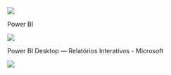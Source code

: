 <img src="https://v5.airtableusercontent.com/v3/u/29/29/1715731200000/5SACuDm6M6svhHLLG8aRmQ/2jJUPgxFygbrUXjJw_vJlkMpxumdL5b4b1lDKszVpxZ6_UBTnFo3sKvmw-vfyfI9VVVqER_LJxkWfD5HN74vJPgo6NOJUFZ4lj7VhdVwA4Cse4Yc3p-MlSCqeAsNw9BFfLug-f9cnKvC_JjgoBbUrA/ogjVq5PLyVbXETK1-KV5vLJ8dxcQz56kslDRaEz-ir0">

Power BI

<img src="https://v5.airtableusercontent.com/v3/u/29/29/1715731200000/xp6u-DYoPwG9nOOB0HsUXQ/wkMLKBthwfI4d3GfXQMUJ4h52Q-2le_UPvlObvgM6GsGUWzM1xWXmz-HaCZecwFeRXKeaG7Q2KuLyL2HlImUvgL_Qdaseh6r3aRog7utgS9FM8FRoeoqtYnwtCXtA2Km8mrvTztWKpJXXDI0npVT3g/Fq6xh4E-I-AbOHMs3odiJ9GuKpDeYT118wIhLwtOVRU">

Power BI Desktop — Relatórios Interativos - Microsoft

<img src="https://v5.airtableusercontent.com/v3/u/29/29/1715731200000/6rpyxEbxwYnoqFmeuVSjBQ/vCH1rte6sfoEm5c9-NTUUghf8S_kjHlej4sqsSbsZPvqqohXV97G6SonCIJsgPvdsy0Zu-ivX6DMN30vHC1tVsemPKAmB6AE0ksCEgav49oydt3gXjH_JpPgLwNjzkMoUOWm0HJVSxv9ELkAln20kQ/sCC5C5pfDMsba02xxBMS8bnQy_6DVMwO8I06xYk4iLU">
